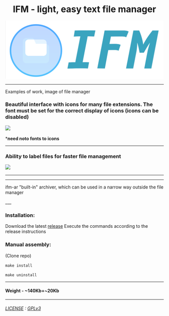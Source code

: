 



<div align="center">
<H1>IFM - light, easy text file manager</H1>
<a href="https://github.com/yinmus/ifm/">
<img src="ifm-logo.png" width="750">
</a>
</div>

____

Examples of work, image of file manager



<p>
<H3>Beautiful interface with icons for many file extensions. The font must be set for the correct display of icons (icons can be disabled)</H3>
<img src="https://github.com/yinmus/a/blob/main/p1.png" width="78%" /> 
</p>

***need noto fonts to icons**
___

<p>
  <H3> Ability to label files for faster file management </H3>
 <img src="https://github.com/yinmus/a/blob/main/p2.png" width="50%" />
  
</p>

___

___

<p>

ifm-ar "built-in" archiver, which can be used in a narrow way outside the file manager

</p>
___


### Installation:

Download the latest [release](https://github.com/yinmus/ifm/releases/)
Execute the commands according to the release instructions




### Manual assembly:

(Clone repo)

```
make install
```
```
make uninstall
```
____


#### Weight - ~140Kb+~20Kb
___




###### [LICENSE](LICENSE) : [GPLv3](https://www.gnu.org/licenses/gpl-3.0.ru.html)
